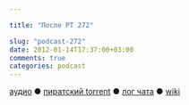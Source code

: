 ```yaml
---

title: "После РТ 272"

slug: "podcast-272"
date: 2012-01-14T17:37:00+03:00
comments: true
categories: podcast
---
```

[аудио](http://cdn.radio-t.com/rt272post.mp3) ● [пиратский torrent](http://pirates.radio-t.com/torrents/rt272post.mp3.torrent) ● [лог чата](http://chat.radio-t.com/logs/radio-t-272.html) ● [wiki](http://wiki.radio-t.com/%D0%9F%D0%BE%D1%81%D0%BB%D0%B5_%D0%A0%D0%A2_272)<audio src="http://cdn.radio-t.com/rt272post.mp3" preload="none">
